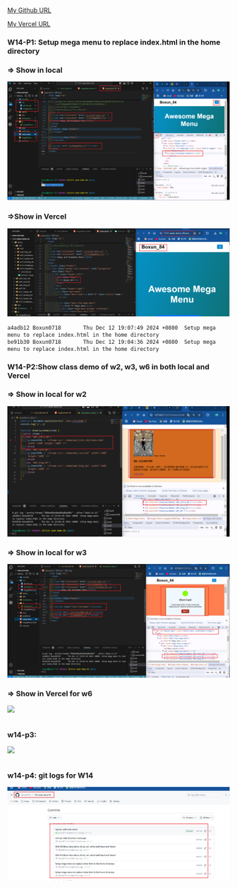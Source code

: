 [My Github URL](https://github.com/Boxun0718/1131-sweb-demo-84)

[My Vercel URL](https://1131-sweb-demo-84.vercel.app/)

### W14-P1: Setup mega menu to replace index.html in the home directory

### => Show in local

![](w14-p1-1.png)

### =>Show in Vercel

![](w14-p1-2.png)

```
a4adb12 Boxun0718       Thu Dec 12 19:07:49 2024 +0800  Setup mega menu to replace index.html in the home directory
be91b30 Boxun0718       Thu Dec 12 19:04:36 2024 +0800  Setup mega menu to replace index.html in the home directory
```

### W14-P2:Show class demo of w2, w3, w6 in both local and Vercel

### => Show in local for w2

![](w14-p2-1.png)

### => Show in local for w3

![](w14-p2-2.png)

### => Show in Vercel for w6

![](w14-p2-3.png)

```

```

### w14-p3:

![](w14-p3.png)

```

```

### w14-p4: git logs for W14

![](w14-logs.png)

```

```
